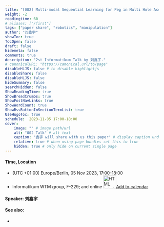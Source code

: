 ```yaml
---
title: "[002] Multi-modal Sequential Learning for Peg in Multi Hole Assembly"
weight: -2
readingtime: 60
# aliases: ["/first"]
tags: ["paper share", "robotics", "manipulation"]
author: "刘鑫宇"
showToc: true
TocOpen: false
draft: false
hidemeta: false
comments: true
description: "2st Informatikum Talk by 刘鑫宇."
# canonicalURL: "https://canonical.url/to/page"
disableHLJS: false # to disable highlightjs
disableShare: false
disableHLJS: false
hideSummary: false
searchHidden: false
ShowReadingTime: true
ShowBreadCrumbs: true
ShowPostNavLinks: true
ShowWordCount: true
ShowRssButtonInSectionTermList: true
UseHugoToc: true
schedule:  2023-11-05 17:00-18:00
cover:
    image: "" # image path/url
    alt: "002 Talk" # alt text
    caption: "鑫宇 will share with us this paper" # display caption under cover
    relative: true # when using page bundles set this to true
    hidden: true # only hide on current single page
---
```




#### Time, Location

- (UTC +01:00) Europe/Berlin, 05 Nov 2023, 17:00-18:00
- Informatikum WTM group, F-229; and online
<a href="https://calndr.link/event/c84WFTNbiD"><img src="/addtocalendar.png" alt="HTML tutorial" style="width:42px;height:auto;float:center;">Add to calendar</a>


#### Speaker: 刘鑫宇

#### See also:
-
